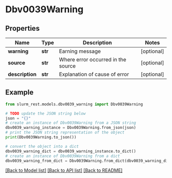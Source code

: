 # Dbv0039Warning


## Properties

Name | Type | Description | Notes
------------ | ------------- | ------------- | -------------
**warning** | **str** | Earning message | [optional] 
**source** | **str** | Where error occurred in the source | [optional] 
**description** | **str** | Explanation of cause of error | [optional] 

## Example

```python
from slurm_rest.models.dbv0039_warning import Dbv0039Warning

# TODO update the JSON string below
json = "{}"
# create an instance of Dbv0039Warning from a JSON string
dbv0039_warning_instance = Dbv0039Warning.from_json(json)
# print the JSON string representation of the object
print(Dbv0039Warning.to_json())

# convert the object into a dict
dbv0039_warning_dict = dbv0039_warning_instance.to_dict()
# create an instance of Dbv0039Warning from a dict
dbv0039_warning_from_dict = Dbv0039Warning.from_dict(dbv0039_warning_dict)
```
[[Back to Model list]](../README.md#documentation-for-models) [[Back to API list]](../README.md#documentation-for-api-endpoints) [[Back to README]](../README.md)


